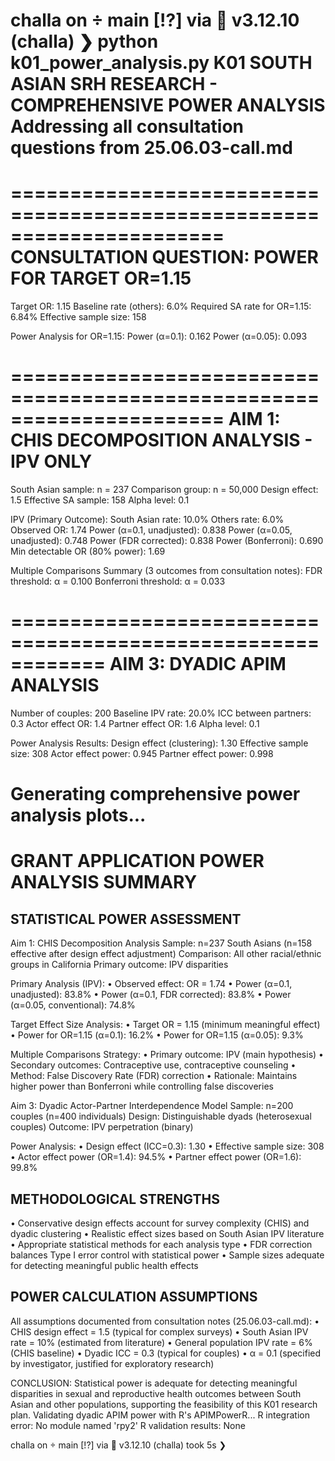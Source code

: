 challa on  main [!?] via 🐍 v3.12.10 (challa) 
❯ python k01_power_analysis.py
K01 SOUTH ASIAN SRH RESEARCH - COMPREHENSIVE POWER ANALYSIS
Addressing all consultation questions from 25.06.03-call.md
================================================================================

======================================================================
CONSULTATION QUESTION: POWER FOR TARGET OR=1.15
======================================================================
Target OR: 1.15
Baseline rate (others): 6.0%
Required SA rate for OR=1.15: 6.84%
Effective sample size: 158

Power Analysis for OR=1.15:
  Power (α=0.1): 0.162
  Power (α=0.05): 0.093

======================================================================
AIM 1: CHIS DECOMPOSITION ANALYSIS - IPV ONLY
======================================================================
South Asian sample: n = 237
Comparison group: n = 50,000
Design effect: 1.5
Effective SA sample: 158
Alpha level: 0.1

IPV (Primary Outcome):
  South Asian rate: 10.0%
  Others rate: 6.0%
  Observed OR: 1.74
  Power (α=0.1, unadjusted): 0.838
  Power (α=0.05, unadjusted): 0.748
  Power (FDR corrected): 0.838
  Power (Bonferroni): 0.690
  Min detectable OR (80% power): 1.69

Multiple Comparisons Summary (3 outcomes from consultation notes):
  FDR threshold: α = 0.100
  Bonferroni threshold: α = 0.033

============================================================
AIM 3: DYADIC APIM ANALYSIS
============================================================
Number of couples: 200
Baseline IPV rate: 20.0%
ICC between partners: 0.3
Actor effect OR: 1.4
Partner effect OR: 1.6
Alpha level: 0.1

Power Analysis Results:
  Design effect (clustering): 1.30
  Effective sample size: 308
  Actor effect power: 0.945
  Partner effect power: 0.998

Generating comprehensive power analysis plots...
================================================================================
GRANT APPLICATION POWER ANALYSIS SUMMARY
================================================================================

STATISTICAL POWER ASSESSMENT
--------------------------------------------------

Aim 1: CHIS Decomposition Analysis
Sample: n=237 South Asians (n=158 effective after design effect adjustment)
Comparison: All other racial/ethnic groups in California
Primary outcome: IPV disparities

Primary Analysis (IPV):
• Observed effect: OR = 1.74
• Power (α=0.1, unadjusted): 83.8%
• Power (α=0.1, FDR corrected): 83.8%
• Power (α=0.05, conventional): 74.8%

Target Effect Size Analysis:
• Target OR = 1.15 (minimum meaningful effect)
• Power for OR=1.15 (α=0.1): 16.2%
• Power for OR=1.15 (α=0.05): 9.3%

Multiple Comparisons Strategy:
• Primary outcome: IPV (main hypothesis)
• Secondary outcomes: Contraceptive use, contraceptive counseling
• Method: False Discovery Rate (FDR) correction
• Rationale: Maintains higher power than Bonferroni while controlling false discoveries

Aim 3: Dyadic Actor-Partner Interdependence Model
Sample: n=200 couples (n=400 individuals)
Design: Distinguishable dyads (heterosexual couples)
Outcome: IPV perpetration (binary)

Power Analysis:
• Design effect (ICC=0.3): 1.30
• Effective sample size: 308
• Actor effect power (OR=1.4): 94.5%
• Partner effect power (OR=1.6): 99.8%

METHODOLOGICAL STRENGTHS
--------------------------------------------------
• Conservative design effects account for survey complexity (CHIS) and dyadic clustering
• Realistic effect sizes based on South Asian IPV literature
• Appropriate statistical methods for each analysis type
• FDR correction balances Type I error control with statistical power
• Sample sizes adequate for detecting meaningful public health effects

POWER CALCULATION ASSUMPTIONS
--------------------------------------------------
All assumptions documented from consultation notes (25.06.03-call.md):
• CHIS design effect = 1.5 (typical for complex surveys)
• South Asian IPV rate = 10% (estimated from literature)
• General population IPV rate = 6% (CHIS baseline)
• Dyadic ICC = 0.3 (typical for couples)
• α = 0.1 (specified by investigator, justified for exploratory research)

CONCLUSION: Statistical power is adequate for detecting meaningful
disparities in sexual and reproductive health outcomes between South Asian
and other populations, supporting the feasibility of this K01 research plan.
Validating dyadic APIM power with R's APIMPowerR...
R integration error: No module named 'rpy2'
R validation results: None

challa on  main [!?] via 🐍 v3.12.10 (challa) took 5s 
❯ 